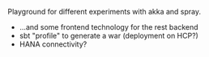 Playground for different experiments with akka and spray.

- ...and some frontend technology for the rest backend
- sbt "profile" to generate a war (deployment on HCP?)
- HANA connectivity?